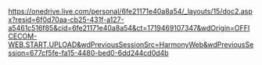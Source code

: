 https://onedrive.live.com/personal/6fe21171e40a8a54/_layouts/15/doc2.aspx?resid=6f0d70aa-cb25-431f-a127-a5461c516f85&cid=6fe21171e40a8a54&ct=1719469107347&wdOrigin=OFFICECOM-WEB.START.UPLOAD&wdPreviousSessionSrc=HarmonyWeb&wdPreviousSession=677cf5fe-fa15-4480-bed0-6dd244cd0d4b
